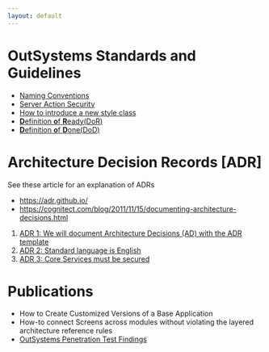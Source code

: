```yaml
---
layout: default
---
```

# OutSystems Standards and Guidelines
* [Naming Conventions](OutSystemsNamingConventions.md)
* [Server Action Security](ServerActionSecurity.md)
* [How to introduce a new style class](how-to-introduce-a-new-style-class.md)
* [**D**efinition **o**f **R**eady(DoR)](DefinitionOfReady.md)
* [**D**efinition **o**f **D**one(DoD)](DefinitionOfDone.md)

# Architecture Decision Records [ADR]
See these article for an explanation of ADRs
* https://adr.github.io/
* https://cognitect.com/blog/2011/11/15/documenting-architecture-decisions.html

1. [ADR 1: We will document Architecture Decisions (AD) with the ADR template](ADR-001-documenting-architecture-decisions.md)
2. [ADR 2: Standard language is English](ADR-002-standard-language-is-English.md)
3. [ADR 3: Core Services must be secured](ADR-003-secure-core-services.md)

# Publications
* How to Create Customized Versions of a Base Application
* How-to connect Screens across modules without violating the layered architecture reference rules
* [OutSystems Penetration Test Findings](OutSystemsPenTestFindings.md)
